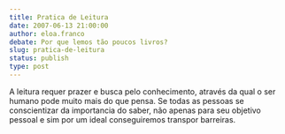 ```yaml
---
title: Pratica de Leitura
date: 2007-06-13 21:00:00
author: eloa.franco
debate: Por que lemos tão poucos livros?
slug: pratica-de-leitura
status: publish 
type: post
---
```


A leitura requer prazer e busca pelo conhecimento, através da qual o ser humano pode muito mais do que pensa. Se todas as pessoas se conscientizar da importancia do saber, não apenas para seu objetivo pessoal e sim por um ideal conseguiremos transpor barreiras.
